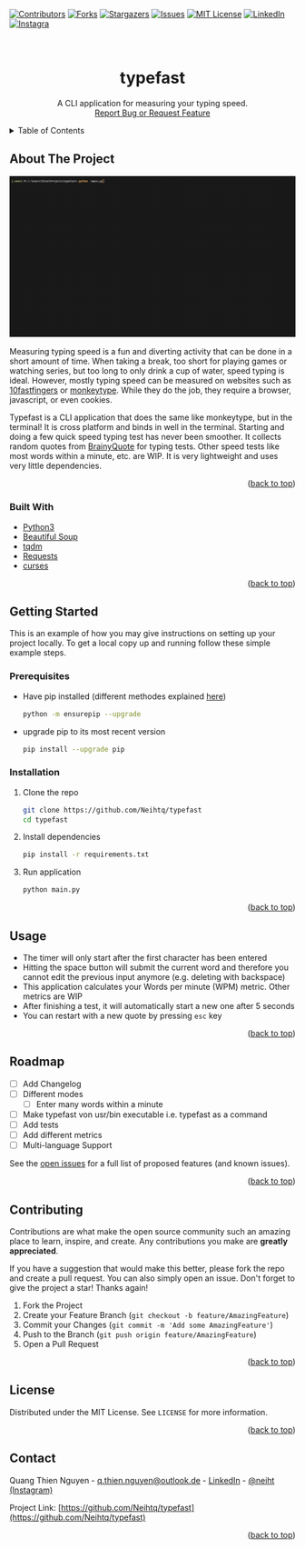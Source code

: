 <a name="readme-top"></a>
[![Contributors][contributors-shield]][contributors-url]
[![Forks][forks-shield]][forks-url]
[![Stargazers][stars-shield]][stars-url]
[![Issues][issues-shield]][issues-url]
[![MIT License][license-shield]][license-url]
[![LinkedIn][linkedin-shield]][linkedin-url]
[![Instagra][instagram-shield]][instagram-url]



<br />
<div align="center">
  <h1 align="center">typefast</h1>

  <p align="center">
    A CLI application for measuring your typing speed.
    <br />
    <a href="https://github.com/Neihtq/typefast/issues">Report Bug or Request Feature</a>
  </p>
</div>


<details>
  <summary>Table of Contents</summary>
  <ol>
    <li>
      <a href="#about-the-project">About The Project</a>
      <ul>
        <li><a href="#built-with">Built With</a></li>
      </ul>
    </li>
    <li>
      <a href="#getting-started">Getting Started</a>
      <ul>
        <li><a href="#prerequisites">Prerequisites</a></li>
        <li><a href="#installation">Installation</a></li>
      </ul>
    </li>
    <li><a href="#usage">Usage</a></li>
    <li><a href="#roadmap">Roadmap</a></li>
    <li><a href="#contributing">Contributing</a></li>
    <li><a href="#license">License</a></li>
    <li><a href="#contact">Contact</a></li>
    <li><a href="#acknowledgments">Acknowledgments</a></li>
  </ol>
</details>



<!-- ABOUT THE PROJECT -->
## About The Project

![demo](demo/demo.gif)

Measuring typing speed is a fun and diverting activity that can be done in a short amount of time. When taking a break, too short for playing games or watching series, but too long to only drink a cup of water, speed typing is ideal. However, mostly typing speed can be measured on websites such as [10fastfingers](https://10fastfingers.com/typing-test/) or [monkeytype](https://monkeytype.com). While they do the job, they require a browser, javascript, or even cookies. 

Typefast is a CLI application that does the same like monkeytype, but in the terminal! It is cross platform and binds in well in the terminal. Starting and doing a few quick speed typing test has never been smoother. It collects random quotes from [BrainyQuote](https://www.brainyquote.com/) for typing tests. Other speed tests like most words within a minute, etc. are WIP. It is very lightweight and uses very little dependencies.

<p align="right">(<a href="#readme-top">back to top</a>)</p>



### Built With

* [Python3](https://www.python.org/)
* [Beautiful Soup](https://pypi.org/project/beautifulsoup4/)
* [tqdm](https://pypi.org/project/tqdm/)
* [Requests](https://pypi.org/project/requests/)
* [curses](https://docs.python.org/3/howto/curses.html)

<p align="right">(<a href="#readme-top">back to top</a>)</p>



<!-- GETTING STARTED -->
## Getting Started

This is an example of how you may give instructions on setting up your project locally.
To get a local copy up and running follow these simple example steps.

### Prerequisites

* Have pip installed (different methodes explained [here](https://pip.pypa.io/en/stable/installation/))
    ```sh
    python -m ensurepip --upgrade
    ```
* upgrade pip to its most recent version
    ```sh
    pip install --upgrade pip
    ```

### Installation

1. Clone the repo
   ```sh
   git clone https://github.com/Neihtq/typefast
   cd typefast
   ```
2. Install dependencies
   ```sh
   pip install -r requirements.txt
   ```
3. Run application
   ```sh
   python main.py
   ```

<p align="right">(<a href="#readme-top">back to top</a>)</p>



<!-- USAGE EXAMPLES -->
## Usage
* The timer will only start after the first character has been entered
* Hitting the space button will submit the current word and therefore you cannot edit the previous input anymore (e.g. deleting with backspace)
* This application calculates your Words per minute (WPM) metric. Other metrics are WIP
* After finishing a test, it will automatically start a new one after 5 seconds
* You can restart with a new quote by pressing `esc` key

<p align="right">(<a href="#readme-top">back to top</a>)</p>



<!-- ROADMAP -->
## Roadmap

- [ ] Add Changelog
- [ ] Different modes
    - [ ] Enter many words within a minute
- [ ] Make typefast von usr/bin executable i.e. typefast as a command
- [ ] Add tests
- [ ] Add different metrics
- [ ] Multi-language Support

See the [open issues](https://github.com/Neihtq/typefast/issues) for a full list of proposed features (and known issues).

<p align="right">(<a href="#readme-top">back to top</a>)</p>



<!-- CONTRIBUTING -->
## Contributing

Contributions are what make the open source community such an amazing place to learn, inspire, and create. Any contributions you make are **greatly appreciated**.

If you have a suggestion that would make this better, please fork the repo and create a pull request. You can also simply open an issue.
Don't forget to give the project a star! Thanks again!

1. Fork the Project
2. Create your Feature Branch (`git checkout -b feature/AmazingFeature`)
3. Commit your Changes (`git commit -m 'Add some AmazingFeature'`)
4. Push to the Branch (`git push origin feature/AmazingFeature`)
5. Open a Pull Request

<p align="right">(<a href="#readme-top">back to top</a>)</p>



<!-- LICENSE -->
## License

Distributed under the MIT License. See `LICENSE` for more information.

<p align="right">(<a href="#readme-top">back to top</a>)</p>



<!-- CONTACT -->
## Contact

Quang Thien Nguyen - q.thien.nguyen@outlook.de - [LinkedIn](https://www.linkedin.com/in/thien-quang-nguyen/) - [@neiht (Instagram)](https://www.instagram.com/neiht/)

Project Link: [https://github.com/Neihtq/typefast](https://github.com/Neihtq/typefast)

<p align="right">(<a href="#readme-top">back to top</a>)</p>


<!-- MARKDOWN LINKS & IMAGES -->
<!-- https://www.markdownguide.org/basic-syntax/#reference-style-links -->
[contributors-shield]: https://img.shields.io/github/contributors/neihtq/typefast.svg?style=for-the-badge
[contributors-url]: https://github.com/neihtq/typefast/graphs/contributors
[forks-shield]: https://img.shields.io/github/forks/neihtq/typefast.svg?style=for-the-badge
[forks-url]: https://github.com/neihtq/typefast/network/members
[stars-shield]: https://img.shields.io/github/stars/neihtq/typefast.svg?style=for-the-badge
[stars-url]: https://github.com/neihtq/typefast/stargazers
[issues-shield]: https://img.shields.io/github/issues/neihtq/typefast.svg?style=for-the-badge
[issues-url]: https://github.com/neihtq/typefast/issues
[license-shield]: https://img.shields.io/github/license/neihtq/typefast.svg?style=for-the-badge
[license-url]: https://github.com/neihtq/typefast/blob/main/LICENSE.txt
[linkedin-shield]: https://img.shields.io/badge/-LinkedIn-black.svg?style=for-the-badge&logo=linkedin&colorB=555
[linkedin-url]: https://www.linkedin.com/in/thien-quang-nguyen/
[instagram-shield]: https://img.shields.io/badge/Instagram-E4405F?style=for-the-badge&logo=instagram&logoColor=white
[instagram-url]: https://www.instagram.com/neiht/
[product-screenshot]: demo/demo.mp4

